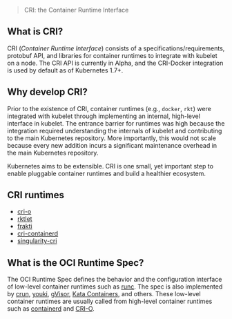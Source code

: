 > CRI: the Container Runtime Interface

## What is CRI?

CRI (_Container Runtime Interface_) consists of a specifications/requirements, protobuf API, and libraries for container runtimes to integrate with kubelet on a node. The CRI API is currently in Alpha, and the CRI-Docker integration is used by default as of Kubernetes 1.7+.

## Why develop CRI?

Prior to the existence of CRI, container runtimes (e.g., `docker`, `rkt`) were integrated with kubelet through implementing an internal, high-level interface in kubelet. The entrance barrier for runtimes was high because the integration required understanding the internals of kubelet and contributing to the main Kubernetes repository. More importantly, this would not scale because every new addition incurs a significant maintenance overhead in the main Kubernetes repository.

Kubernetes aims to be extensible. CRI is one small, yet important step to enable pluggable container runtimes and build a healthier ecosystem.

## CRI runtimes

-   [cri-o](https://github.com/cri-o/cri-o)
-   [rktlet](https://github.com/kubernetes-retired/rktlet)
-   [frakti](https://github.com/kubernetes/frakti)
-   [cri-containerd](https://github.com/containerd/cri)
-   [singularity-cri](https://github.com/sylabs/singularity-cri)

## What is the OCI Runtime Spec?

The OCI Runtime Spec defines the behavior and the configuration interface of low-level container runtimes such as [runc](https://github.com/opencontainers/runc). The spec is also implemented by [crun](https://github.com/containers/crun), [youki](https://github.com/containers/youki), [gVisor](https://gvisor.dev/), [Kata Containers](https://katacontainers.io/), and others. These low-level container runtimes are usually called from high-level container runtimes such as [containerd](https://containerd.io/) and [CRI-O](https://cri-o.io/).
